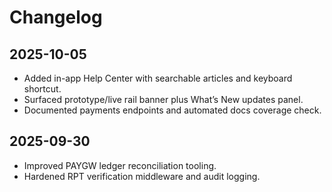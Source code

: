 # Changelog

## 2025-10-05
- Added in-app Help Center with searchable articles and keyboard shortcut.
- Surfaced prototype/live rail banner plus What’s New updates panel.
- Documented payments endpoints and automated docs coverage check.

## 2025-09-30
- Improved PAYGW ledger reconciliation tooling.
- Hardened RPT verification middleware and audit logging.
